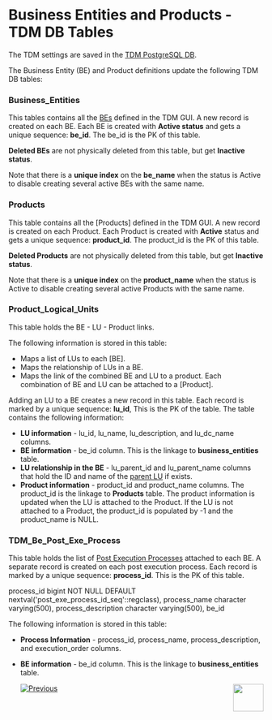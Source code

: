 # Business Entities and Products - TDM DB Tables

The TDM settings are saved in the [TDM PostgreSQL DB](/articles/TDM/tdm_architecture/02_tdm_database.md). 

The Business Entity (BE)  and Product definitions update the following TDM DB tables:

### Business_Entities

This tables contains all the [BEs](/articles/TDM/tdm_gui/04_tdm_gui_business_entity_window.md) defined in the TDM GUI. A new record is created on each BE. Each BE is created with **Active status** and gets a unique sequence: **be_id**.  The be_id is the PK of this table.

**Deleted BEs** are not physically deleted from this table, but get **Inactive status**.

Note that there is a **unique index** on the **be_name** when the status is Active to disable creating several active BEs with the same  name.

### Products

This table contains all the [Products] defined in the TDM GUI. A new record is created on each Product. Each Product is created with **Active** status and gets a unique sequence: **product_id**. The product_id is the PK of this table. 

**Deleted Products** are not physically deleted from this table, but get **Inactive status**.

Note that there is a **unique index** on the **product_name** when the status is Active to disable creating several active Products with the same name.

### Product_Logical_Units

This table holds the BE - LU - Product links. 

The following information is stored in this table:

- Maps a list of LUs to each [BE].
- Maps the relationship of LUs in a BE.
- Maps the link of the combined BE and LU to a product. Each combination of BE and LU can be attached to a [Product].

Adding an LU to a BE creates a new record in this table. Each record is marked by a unique sequence: **lu_id**, This is the PK of the table. The table contains the following information:

- **LU information** - lu_id, lu_name, lu_description, and lu_dc_name columns. 
- **BE information** - be_id column.  This is the linkage to **business_entities** table.
- **LU relationship in the BE** - lu_parent_id and lu_parent_name columns  that hold the ID and name of the [parent LU](/articles/TDM/tdm_overview/03_business_entity_overview.md#building-an-lu-hierarchy-in-a-be) if exists. 
- **Product information** - product_id and product_name columns. The product_id is the linkage to **Products** table.  The product information is updated when the LU is attached to the Product. If the LU is not attached to a Product, the product_id is populated by -1 and the product_name is NULL.

### TDM_Be_Post_Exe_Process

This table holds the list of [Post Execution Processes](/articles/TDM/tdm_gui/04_tdm_gui_business_entity_window.md#post-execution-processes-tab) attached to each BE. A separate record is created on each post execution process. Each record is marked by a unique sequence: **process_id**. This is the PK of this table.

process_id bigint NOT NULL DEFAULT nextval('post_exe_process_id_seq'::regclass),
  process_name character varying(500),
  process_description character varying(500),
  be_id

The following information is stored in this table:

- **Process Information** - process_id, process_name, process_description, and execution_order columns.
- **BE information** -  be_id column.  This is the linkage to **business_entities** table.



  [![Previous](/articles/images/Previous.png)](05_tdm_gui_product_window.md)[<img align="right" width="60" height="54" src="/articles/images/Next.png">](07_tdm_gui_environment_window.md)



